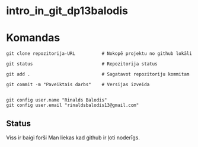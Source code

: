 # intro_in_git_dp13balodis



# Komandas
```
git clone repozitorija-URL          # Nokopē projektu no github lokāli

git status                          # Repozitorija status

git add .                           # Sagatavot repozitoriju kommitam

git commit -m "Paveiktais darbs"    # Versijas izveida


git config user.name "Rinalds Balodis"
git config user.email "rinaldsbalodis13@gmail.com"

```


## Status
Viss ir baigi forši
Man liekas kad github ir ļoti noderīgs.